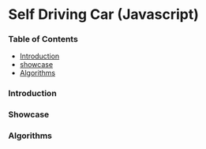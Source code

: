 # Self Driving Car (Javascript)

### Table of Contents
<ul>
    <li><a href="#intro">Introduction</a></li>
    <li><a href="#showcase">showcase</a></li>
    <li><a href="#algorithms">Algorithms</a></li>
</ul>

<h3 id="intro">Introduction</h3>

<h3 id="showcase">Showcase</h3>

<h3 id="algorithms">Algorithms</h3>
